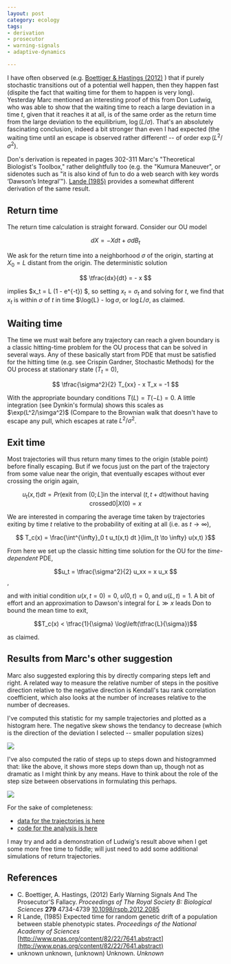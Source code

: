 ```yaml
---
layout: post
category: ecology
tags: 
- derivation
- prosecutor
- warning-signals
- adaptive-dynamics

---
```



I have often observed (e.g. <span class="showtooltip" title="Boettiger C and Hastings A (2012). Early Warning Signals And The
Prosecutor'S Fallacy. _Proceedings of The Royal Society B:
Biological Sciences_, *279*, pp. 4734-4739. ISSN 0962-8452, 
http://dx.doi.org/10.1098/rspb.2012.2085."><a href="http://dx.doi.org/10.1098/rspb.2012.2085" rel="http://purl.org/spar/cito/citesAsEvidence" >Boettiger & Hastings (2012)</a></span> ) that if purely stochastic transitions out of a potential well happen, then they happen fast (dispite the fact that waiting time for them to happen is very long).  Yesterday Marc mentioned an interesting proof of this from Don Ludwig, who was able to show that the waiting time to reach a large deviation in a time $t$, given that it reaches it at all, is of the same order as the return time from the large deviation to the equilibrium, $\log(L/\sigma)$.  That's an absolutely fascinating conclusion, indeed a bit stronger than even I had expected (the waiting time until an escape is observed rather different! -- of order $\exp(L^2/\sigma^2)$.  


Don's derivation is repeated in pages 302-311 Marc's "Theoretical Biologist's Toolbox," rather delightfully too (e.g. the "Kumura Maneuver", or sidenotes such as "it is also kind of fun to do a web search with key words ‘Dawson’s Integral’").  <span class="showtooltip" title="Lande R (1985). Expected time for random genetic drift of a
population between stable phenotypic states. 
http://www.pnas.org/content/82/22/7641.abstract [Online.
last-accessed: 2013-04-08 19:58:49]. 
http://www.pnas.org/content/82/22/7641.abstract."><a href="http://www.pnas.org/content/82/22/7641.abstract" rel="http://purl.org/spar/cito/citesForInformation" >Lande (1985)</a></span>  provides a somewhat different derivation of the same result.  


## Return time 

The return time calculation is straight forward.  Consider our OU model 

$$dX = - X dt + \sigma dB_t$$

We ask for the return time into a neighborhood $\sigma$ of the origin, starting at $X_0 = L$ distant from the origin.  The deterministic solution 

$$ \tfrac{dx}{dt} = - x $$

implies $x_t = L (1 - e^{-t}) $, so setting $x_t = \sigma_t$ and solving for $t$, we find that $x_t$ is within $\sigma$ of $t$ in time $\log{L} - $\log{\sigma}$, or $\log{L/\sigma}$, as claimed.  

## Waiting time

The time we must wait before any trajectory can reach a given boundary is a classic hitting-time problem for the OU process that can be solved in several ways.  Any of these basically start from PDE that must be satisfied for the hitting time (e.g. see Crispin Gardner, Stochastic Methods) for the OU process at stationary state ($T_t = 0$),

$$ \tfrac{\sigma^2}{2} T_{xx} - x T_x = -1 $$

With the appropriate boundary conditions $T(L) = T(-L) = 0$.  A little integration (see Dynkin's formula) shows this scales as $\exp(L^2/\simga^2)$ (Compare to the Brownian walk that doesn't have to escape any pull, which escapes at rate $L^2/\sigma^2$.  

## Exit time 

Most trajectories will thus return many times to the origin (stable point) before finally escaping.  But if we focus just on the part of the trajectory from some value near the origin, that eventually escapes without ever crossing the origin again, 

$$u_t(x,t) dt = Pr\left(\textrm{exit from }(0; L]\textrm{in the interval } (t, t + dt) \textrm{without having crossed} 0 | X(0) = x$$

We are interested in comparing the average time taken by trajectories exiting by time $t$ relative to the probability of exiting at all (i.e. as $t \to \infty$),

$$ T_c(x) = \frac{\int^{\infty}_0 t u_t(x,t) dt }{lim_{t \to \infty} u(x,t) }$$

From here we set up the classic hitting time solution for the OU for the _time-dependent_ PDE,

$$u_t = \tfrac{\sigma^2}{2} u_xx = x u_x $$,

and with initial condition $u(x,t=0) = 0$, $u(0,t) = 0$, and $u(L, t) = 1$.  A bit of effort and an approximation to Dawson's integral for $L \gg x$ leads Don to bound the mean time to exit, 

$$T_c(x) < \tfrac{1}{\sigma} \log\left(\tfrac{L}{\sigma})$$ 

as claimed. 

## Results from Marc's other suggestion

Marc also suggested exploring this by directly comparing steps left and right.  A related way to measure the relative number of steps in the positive direction relative to the negative direction is Kendall's tau rank correlation coefficient, which also looks at the number of increases relative to the number of decreases.

I've computed this statistic for my sample trajectories and plotted as a histogram here.  The negative skew shows the tendancy to decrease (which is the direction of the deviation I selected -- smaller population sizes)

![](http://farm9.staticflickr.com/8263/8621413072_3597b335fe_o.png)

I've also computed the ratio of steps up to steps down and histogrammed that: like the above, it shows more steps down than up, though not as dramatic as I might think by any means.  Have to think about the role of the step size between observations in formulating this perhaps. 

![](http://farm9.staticflickr.com/8113/8621413020_5d779e8b1f_o.png)

For the sake of completeness:

* [data for the trajectories is here](https://github.com/cboettig/earlywarning/blob/8418a20cabf24786b54acc51eb508e9dbf3d1b37/inst/examples/trajectories.csv)
* [code for the analysis is here](https://github.com/cboettig/earlywarning/blob/8418a20cabf24786b54acc51eb508e9dbf3d1b37/inst/examples/beer.md)


I may try and add a demonstration of Ludwig's result above when I get some more free time to fiddle; will just need to add some additional simulations of return trajectories.



## References


- C. Boettiger, A. Hastings,   (2012) Early Warning Signals And The Prosecutor'S Fallacy.  *Proceedings of The Royal Society B: Biological Sciences*  **279**  4734-4739  [10.1098/rspb.2012.2085](http://dx.doi.org/10.1098/rspb.2012.2085)
- R Lande,   (1985) Expected time for random genetic drift of a population between stable phenotypic states.  *Proceedings of the National Academy of Sciences*  [http://www.pnas.org/content/82/22/7641.abstract](http://www.pnas.org/content/82/22/7641.abstract)
- unknown unknown,   (unknown) Unknown.  *Unknown*

